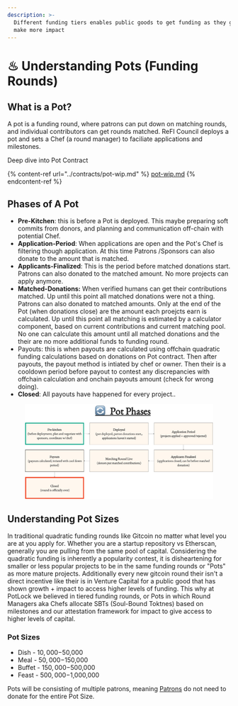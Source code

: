 ```yaml
---
description: >-
  Different funding tiers enables public goods to get funding as they grow and
  make more impact
---
```


# ♨ Understanding Pots (Funding Rounds)

## What is a Pot?

A pot is a funding round, where patrons can put down on matching rounds, and individual contributors can get rounds matched. ReFI Council deploys a pot and sets a Chef (a round manager) to faciliate applications and milestones.&#x20;



Deep dive into Pot Contract

{% content-ref url="../contracts/pot-wip.md" %}
[pot-wip.md](../contracts/pot-wip.md)
{% endcontent-ref %}

## Phases of A Pot

* **Pre-Kitchen**: this is before a Pot is deployed. This maybe preparing soft commits from donors, and planning and communication off-chain with potential Chef.
* **Application-Period**: When applications are open and the Pot's Chef is filtering though application. At this time Patrons /Sponsors can also donate to the amount that is matched.
* **Applicants-Finalized**: This is the period before matched donations start. Patrons can also donated to the matched amount. No more projects can apply anymore.&#x20;
* **Matched-Donations:** When verified humans can get their contributions matched. Up until this point all matched donations were not a thing. Patrons can also donated to matched amounts. Only at the end of the Pot (when donations close) are the amount each proejcts earn is calculated. Up until this point all matching is estimated by a calculator component, based on current contributions and current matching pool. No one can calculate this amount until all matched donations and the their are no more additional funds to funding round.&#x20;
* Payouts: this is when payouts are calculated using offchain quadratic funding calculations based on donations on Pot contract. Then after payouts, the payout method is intiated by chef or owner. Then their is a cooldown period before payout to contest any discrepancies with offchain calculation and onchain payouts amount (check for wrong doing).
* **Closed**: All payouts have happened for every project..&#x20;



<figure><img src="../.gitbook/assets/potlock-potphases-feb2024-correct.png" alt=""><figcaption></figcaption></figure>



## Understanding Pot Sizes

In traditional quadratic funding rounds like Gitcoin no matter what level you are at you apply for. Whether you are a startup repository vs Etherscan, generally you are pulling from the same pool of capital. Considering the quadratic funding is inherently a popularity contest, it is disheartening for smaller or less popular projects to be in the same funding rounds or "Pots" as more mature projects. Additionally every new gitcoin round their isn't a direct incentive like their is in Venture Capital for a public good that has shown growth + impact to access higher levels of funding. This why at PotLock we believed in tiered funding rounds, or Pots in which Round Managers aka Chefs allocate SBTs (Soul-Bound Toktnes) based on milestones and our attestation framework for impact to give access to higher levels of capital.



### Pot Sizes

* Dish - $10,000-$50,000&#x20;
* Meal - $50,000-$150,000&#x20;
* Buffet - $150,000-$500,000&#x20;
* Feast - $500,000-$1,000,000

Pots will be consisting of multiple patrons, meaning [Patrons](../user-guides/sponsors-or-funding-a-matching-round.md) do not need to donate for the entire Pot Size.&#x20;

